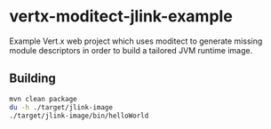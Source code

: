 # vertx-moditect-jlink-example

Example Vert.x web project which uses moditect to generate missing module descriptors in order to build a tailored JVM runtime image.

## Building

```bash
mvn clean package
du -h ./target/jlink-image
./target/jlink-image/bin/helloWorld 
```